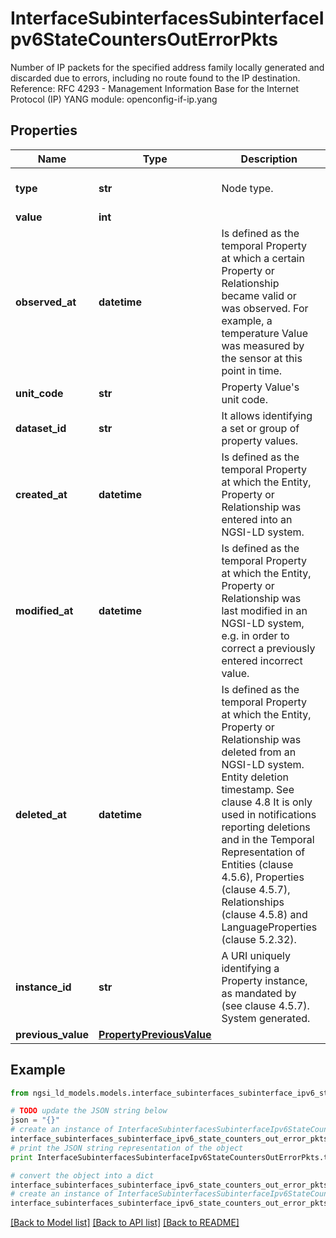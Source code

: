 # InterfaceSubinterfacesSubinterfaceIpv6StateCountersOutErrorPkts

Number of IP packets for the specified address family locally generated and discarded due to errors, including no route found to the IP destination.  Reference: RFC 4293 - Management Information Base for the Internet Protocol (IP)  YANG module: openconfig-if-ip.yang 

## Properties

Name | Type | Description | Notes
------------ | ------------- | ------------- | -------------
**type** | **str** | Node type.  | [optional] [default to 'Property']
**value** | **int** |  | 
**observed_at** | **datetime** | Is defined as the temporal Property at which a certain Property or Relationship became valid or was observed. For example, a temperature Value was measured by the sensor at this point in time.  | [optional] 
**unit_code** | **str** | Property Value&#39;s unit code.  | [optional] 
**dataset_id** | **str** | It allows identifying a set or group of property values.  | [optional] 
**created_at** | **datetime** | Is defined as the temporal Property at which the Entity, Property or Relationship was entered into an NGSI-LD system.  | [optional] [readonly] 
**modified_at** | **datetime** | Is defined as the temporal Property at which the Entity, Property or Relationship was last modified in an NGSI-LD system, e.g. in order to correct a previously entered incorrect value.  | [optional] [readonly] 
**deleted_at** | **datetime** | Is defined as the temporal Property at which the Entity, Property or Relationship was deleted from an NGSI-LD system.  Entity deletion timestamp. See clause 4.8 It is only used in notifications reporting deletions and in the Temporal Representation of Entities (clause 4.5.6), Properties (clause 4.5.7), Relationships (clause 4.5.8) and LanguageProperties (clause 5.2.32).  | [optional] [readonly] 
**instance_id** | **str** | A URI uniquely identifying a Property instance, as mandated by (see clause 4.5.7). System generated.  | [optional] [readonly] 
**previous_value** | [**PropertyPreviousValue**](PropertyPreviousValue.md) |  | [optional] 

## Example

```python
from ngsi_ld_models.models.interface_subinterfaces_subinterface_ipv6_state_counters_out_error_pkts import InterfaceSubinterfacesSubinterfaceIpv6StateCountersOutErrorPkts

# TODO update the JSON string below
json = "{}"
# create an instance of InterfaceSubinterfacesSubinterfaceIpv6StateCountersOutErrorPkts from a JSON string
interface_subinterfaces_subinterface_ipv6_state_counters_out_error_pkts_instance = InterfaceSubinterfacesSubinterfaceIpv6StateCountersOutErrorPkts.from_json(json)
# print the JSON string representation of the object
print InterfaceSubinterfacesSubinterfaceIpv6StateCountersOutErrorPkts.to_json()

# convert the object into a dict
interface_subinterfaces_subinterface_ipv6_state_counters_out_error_pkts_dict = interface_subinterfaces_subinterface_ipv6_state_counters_out_error_pkts_instance.to_dict()
# create an instance of InterfaceSubinterfacesSubinterfaceIpv6StateCountersOutErrorPkts from a dict
interface_subinterfaces_subinterface_ipv6_state_counters_out_error_pkts_form_dict = interface_subinterfaces_subinterface_ipv6_state_counters_out_error_pkts.from_dict(interface_subinterfaces_subinterface_ipv6_state_counters_out_error_pkts_dict)
```
[[Back to Model list]](../README.md#documentation-for-models) [[Back to API list]](../README.md#documentation-for-api-endpoints) [[Back to README]](../README.md)


